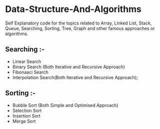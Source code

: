 # Data-Structure-And-Algorithms
Self Explanatory code for the topics related to Array, Linked List, Stack, Queue, Searching, Sorting, Tree, Graph and other famous approaches or algorithms.


## Searching :-
- Linear Search
- Binary Search (Both Iterative and Recursive Approach)
- Fibonaaci Search
- Interpolation Search(Both Iterative and Recursive Approach);

## Sorting :- 
- Bubble Sort (Both Simple and Optimised Approach)
- Selection Sort
- Insertion Sort
- Merge Sort
